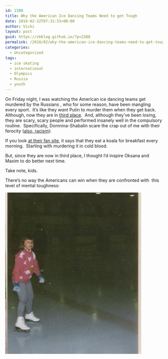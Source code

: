 ```yaml
---
id: 2388
title: Why the American Ice Dancing Teams Need to get Tough
date: 2010-02-22T07:31:53+00:00
author: Vicki
layout: post
guid: https://vkblog.github.io/?p=2388
permalink: /2010/02/why-the-american-ice-dancing-teams-need-to-get-tough/
categories:
  - Uncategorized
tags:
  - ice skating
  - international
  - Olympics
  - Russia
  - youth
---
```

<p style="text-align: left;">
  On Friday night, I was watching the American ice dancing teams get murdered by the Russians , who for some reason, have been mangling  every sport.  It&#8217;s like they <em>want </em>Putin to murder them when they get back.  Although, now they are in <a href="http://www.vancouver2010.com/olympic-figure-skating/schedule-and-results/ice-dance---original-dance_fsx030201Hb.html">third place</a>.  And, although they&#8217;ve been losing, they are scary, scary people and performed insanely well in the compulsory routine.  Specifically, Domnina-Shabalin scare the crap out of me with their ferocity (<a href="http://www.ctvolympics.ca/figure-skating/news/newsid=49216.html">also, racism</a>):
</p>



<p style="text-align: left;">
  If you look <a href="http://domnina-shabalin.ru/">at their fan site</a>, it says that they eat a koala for breakfast every morning.  Starting with murdering it in cold blood.
</p>

<p style="text-align: left;">
  But, since they are now in third place, I thought I&#8217;d inspire Oksana and Maxim to do better next time.
</p>

<p style="text-align: left;">
  Take note, kids.
</p>

<p style="text-align: left;">
  There&#8217;s no way the Americans can win when they are confronted with  this level of mental toughness:
</p>

<p style="text-align: left;">
  <a href="https://raw.githubusercontent.com/vkblog/vkblog.github.io/master/public/img/2010/02/scan0007.jpg"><img class="aligncenter size-full wp-image-2390" title="scan0007" src="https://raw.githubusercontent.com/vkblog/vkblog.github.io/master/public/img/2010/02/scan0007.jpg" alt="" width="435" height="517" /></a>
</p>